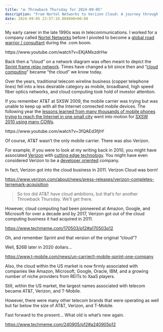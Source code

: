 ```yaml
---
title: "🔙 Throwback Thursday for 2024-09-05"
description: "From Nortel Networks to Verizon Cloud: A journey through telecom evolution, cloud computing, and industry giants."
date: 2024-09-05 23:57:19.804890+00:00
---
```


<!-- buttondown-editor-mode: plaintext --><p>My early career in the late 1990s was in telecommunications. I worked for a company called <a target="_blank" rel="noopener noreferrer nofollow" href="https://www.youtube.com/watch?v=EKjAMxzdrHw">Nortel Networks</a> before I pivoted to become a <a target="_blank" rel="noopener noreferrer nofollow" href="https://fudge.org/archive/and-for-my-next-trick/">global road warrior / consultant</a> during the .com boom.</p><p>https://www.youtube.com/watch?v=EKjAMxzdrHw</p><p>Back then a “cloud” on a network diagram was often meant to depict the <a target="_blank" rel="noopener noreferrer nofollow" href="https://www.upi.com/Archives/1990/09/26/Sprint-to-offer-new-data-transmission-network/5008654321600/">Sprint frame relay network</a>. Times have changed a bit since then and “<a target="_blank" rel="noopener noreferrer nofollow" href="https://www.technologyreview.com/2011/10/31/257406/who-coined-cloud-computing/">cloud computing</a>” became “the cloud” we know today.</p><p>Over the years, traditional telecom wireline business (copper telephone lines) fell into a less desirable category as mobile, broadband, high speed fiber optics networks, and cloud computing took hold of investor attention.</p><p>If you remember AT&amp;T at SXSW 2009, the mobile carrier was trying but was unable to keep up with all the Internet connected mobile devices. The following year the <a target="_blank" rel="noopener noreferrer nofollow" href="https://www.telecompetitor.com/a-year-later-att-shines-at-sxsw/">lessons learned from many thousands of mobile phones trying to reach the Internet in one small city</a> went into motion for <a target="_blank" rel="noopener noreferrer nofollow" href="https://www.youtube.com/watch?v=3fQAEd3fjhY">SXSW 2010 using many COWs</a>.</p><p>https://www.youtube.com/watch?v=3fQAEd3fjhY</p><p>Of course, AT&amp;T wasn’t the only mobile carrier. There was also Verizon.</p><p>For example, if you were to look at my writing back in 2010, you might have associated <a target="_blank" rel="noopener noreferrer nofollow" href="https://1000logos.net/verizon-logo/">Verizon</a> with <a target="_blank" rel="noopener noreferrer nofollow" href="https://readwrite.com/day-1-verizon-developer-commun/">cutting edge technology</a>. You might have even considered Verizon to be a <a target="_blank" rel="noopener noreferrer nofollow" href="https://readwrite.com/day-2-verizon-developer-commun/">developer oriented</a> company.</p><p>In fact, Verizon got into the cloud business in 2011. Verizon Cloud was born!</p><p><a target="_blank" rel="noopener noreferrer nofollow" href="https://www.verizon.com/about/news/press-releases/verizon-completes-terremark-acquisition">https://www.verizon.com/about/news/press-releases/verizon-completes-terremark-acquisition</a></p><blockquote class="pullquote"><p>So too did AT&amp;T have cloud ambitions, but that’s for another Throwback Thursday. We’ll get there.</p></blockquote><p>However, cloud computing had been pioneered at Amazon, Google, and Microsoft for over a decade and by 2017, Verizon got out of the cloud computing business it had acquired in 2011.</p><p><a target="_blank" rel="noopener noreferrer nofollow" href="https://www.techmeme.com/170503/p12#a170503p12">https://www.techmeme.com/170503/p12#a170503p12</a></p><p>Oh, and remember Sprint and that version of the original “cloud”?</p><p>Well, $26B later in 2020 dollars…</p><p><a target="_blank" rel="noopener noreferrer nofollow" href="https://www.t-mobile.com/news/un-carrier/t-mobile-sprint-one-company">https://www.t-mobile.com/news/un-carrier/t-mobile-sprint-one-company</a></p><p>Also, the cloud within the US market is now firmly associated with companies like Amazon, Microsoft, Google, Oracle, IBM, and a growing number of niche providers from REITs to XaaS players.</p><p>Still, within the US market, the largest names associated with telecom became AT&amp;T, Verizon, and T-Mobile.</p><p>However, there were many other telecom brands that were operating as well but far below the size of AT&amp;T, Verizon, and T-Mobile.</p><p><span style="color: rgb(34, 34, 34)">Fast forward to the present… What old is what’s new again.</span></p><p><a target="_blank" rel="noopener noreferrer nofollow" href="https://www.techmeme.com/240905/p12#a240905p12">https://www.techmeme.com/240905/p12#a240905p12</a></p>